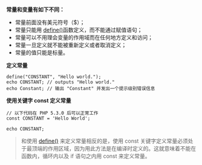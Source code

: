 **常量和变量有如下不同：**

* 常量前面没有美元符号（$）；
* 常量只能用 [define\(\)](itss://chm/res/function.define.html)函数定义，而不能通过赋值语句；
* 常量可以不用理会变量的作用域而在任何地方定义和访问；
* 常量一旦定义就不能被重新定义或者取消定义；
* 常量的值只能是标量。





**定义常量**

```
define("CONSTANT", "Hello world.");
echo CONSTANT; // outputs "Hello world."
echo Constant; // 输出 "Constant" 并发出一个提示级别错误信息
```

**使用关键字 const 定义常量**

```
// 以下代码在 PHP 5.3.0 后可以正常工作
const CONSTANT = 'Hello World';

echo CONSTANT;
```

> 和使用 [define\(\)](itss://chm/res/function.define.html) 来定义常量相反的是，使用 const 关键字定义常量必须处于最顶端的作用区域，因为用此方法是在编译时定义的。这就意味着不能在函数内，循环内以及 if 语句之内用 const 来定义常量。



